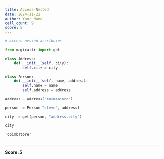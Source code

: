 ```yaml
---
title: Access-Nested
date: 2024-11-22
author: Your Name
cell_count: 9
score: 5
---
```


```python
# Access Nested Attributes
```


```python
from magicattr import get
```


```python
class Address:
    def __init__(self, city):
        self.city = city
```


```python
class Person:
    def __init__(self, name, address):
        self.name = name
        self.address = address
```


```python
address = Address("coimbatore")
```


```python
person  = Person("steve", address)
```


```python
city  = get(person, "address.city")
```


```python
city
```




    'coimbatore'




```python

```


---
**Score: 5**
